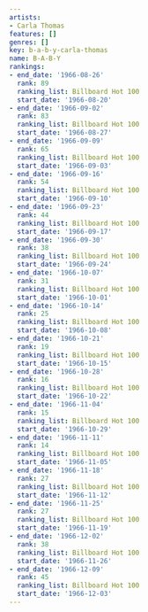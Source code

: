 ```yaml
---
artists:
- Carla Thomas
features: []
genres: []
key: b-a-b-y-carla-thomas
name: B-A-B-Y
rankings:
- end_date: '1966-08-26'
  rank: 89
  ranking_list: Billboard Hot 100
  start_date: '1966-08-20'
- end_date: '1966-09-02'
  rank: 83
  ranking_list: Billboard Hot 100
  start_date: '1966-08-27'
- end_date: '1966-09-09'
  rank: 65
  ranking_list: Billboard Hot 100
  start_date: '1966-09-03'
- end_date: '1966-09-16'
  rank: 54
  ranking_list: Billboard Hot 100
  start_date: '1966-09-10'
- end_date: '1966-09-23'
  rank: 44
  ranking_list: Billboard Hot 100
  start_date: '1966-09-17'
- end_date: '1966-09-30'
  rank: 38
  ranking_list: Billboard Hot 100
  start_date: '1966-09-24'
- end_date: '1966-10-07'
  rank: 31
  ranking_list: Billboard Hot 100
  start_date: '1966-10-01'
- end_date: '1966-10-14'
  rank: 25
  ranking_list: Billboard Hot 100
  start_date: '1966-10-08'
- end_date: '1966-10-21'
  rank: 19
  ranking_list: Billboard Hot 100
  start_date: '1966-10-15'
- end_date: '1966-10-28'
  rank: 16
  ranking_list: Billboard Hot 100
  start_date: '1966-10-22'
- end_date: '1966-11-04'
  rank: 15
  ranking_list: Billboard Hot 100
  start_date: '1966-10-29'
- end_date: '1966-11-11'
  rank: 14
  ranking_list: Billboard Hot 100
  start_date: '1966-11-05'
- end_date: '1966-11-18'
  rank: 27
  ranking_list: Billboard Hot 100
  start_date: '1966-11-12'
- end_date: '1966-11-25'
  rank: 27
  ranking_list: Billboard Hot 100
  start_date: '1966-11-19'
- end_date: '1966-12-02'
  rank: 38
  ranking_list: Billboard Hot 100
  start_date: '1966-11-26'
- end_date: '1966-12-09'
  rank: 45
  ranking_list: Billboard Hot 100
  start_date: '1966-12-03'
---
```


